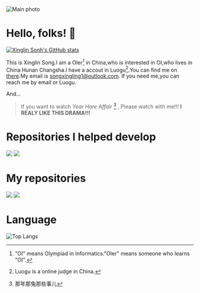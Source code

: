 ![Main photo](https://cdn.jsdelivr.net/gh/songxingling1/songxingling1@master/ajvy7gb5.png)

# Hello, folks! :wave:
[![Xinglin Sonh's GitHub stats](https://github-readme-stats.vercel.app/api?username=songxingling1&show_icons=true&theme=onedark)](https://github.com/songxingling1)

This is Xinglin Song.I am a OIer[^1] in China,who is interested in OI,who lives in China Hunan Changsha.I have a accout in Luogu[^2].You can find me on [there](https://www.luogu.com.cn/user/935377).My email is songxingling1@outlook.com. If you need me,you can reach me by email or Luogu.

And...

> If you want to watch _Year Hare Affair_ [^3] , Please watch with me!!! **I REALY LIKE THIS DRAMA!!!**

# Repositories I helped develop
[![](https://github-readme-stats.vercel.app/api/pin/?username=Ikaleio&repo=argon-luogu&theme=onedark&show_owner=true&description_lines_count=2)](https://github.com/Ikaleio/argon-luogu)
[![](https://github-readme-stats.vercel.app/api/pin/?username=songxingling1&repo=rime-config&theme=onedark&show_owner=true&description_lines_count=2)](https://github.com/songxingling1/rime-config)

# My repositories
[![](https://github-readme-stats.vercel.app/api/pin/?username=songxingling1&repo=tempermonkey_luogu_popwindow&theme=onedark&description_lines_count=2)](https://github.com/songxingling1/tempermonkey_luogu_popwindow)
[![](https://github-readme-stats.vercel.app/api/pin/?username=songxingling1&repo=Sudoku&theme=onedark&description_lines_count=2)](https://github.com/songxingling1/Sudoku)

# Language
![Top Langs](https://github-readme-stats.vercel.app/api/top-langs/?username=songxingling1&theme=onedark)
[^1]:"OI" means Olympiad in Informatics."OIer" means someone who learns "OI".
[^2]:Luogu is a online judge in China.
[^3]:那年那兔那些事儿
<!---
songxingling1/songxingling1 is a ✨ special ✨ repository because its `README.md` (this file) appears on your GitHub profile.
You can click the Preview link to take a look at your changes.
--->
